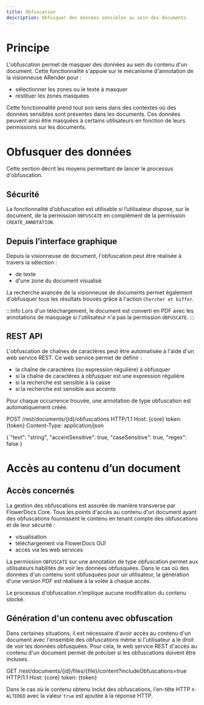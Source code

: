 ```yaml
---
title: Obfuscation
description: Obfusquer des données sensibles au sein des documents.
---
```


# Principe

L'obfuscation permet de masquer des données au sein du contenu d'un document. Cette fonctionnalité s'appuie sur le mécanisme d'annotation de la visionneuse ARender pour : 

* sélectionner les zones ou le texte à masquer
* restituer les zones masquées

Cette fonctionnalité prend tout son sens dans des contextes où des données sensibles sont présentes dans les documents. Ces données peuvent ainsi être masquées à certains utilisateurs en fonction de leurs permissions sur les documents.


# Obfusquer des données

Cette section décrit les moyens permettant de lancer le processus d'obfuscation. 

## Sécurité 

La fonctionnalité d'obfuscation est utilisable si l’utilisateur dispose, sur le document, de la permission `OBFUSCATE` en complément de la permission `CREATE_ANNOTATION`. 

## Depuis l’interface graphique

Depuis la visionneuse de document, l'obfuscation peut être réalisée à travers la sélection : 

* de texte
* d'une zone du document visualisé

La recherche avancée de la visionneuse de documents permet également d'obfusquer tous les résultats trouvés grâce à l'action `Chercher et biffer`.

:::info
Lors d'un téléchargement, le document est converti en PDF avec les annotations de masquage si l'utilisateur n'a pas la permission `OBFUSCATE`.
:::

## REST API

L'obfuscation de chaînes de caractères peut être automatisée à l'aide d'un web service REST. 
Ce web service permet de définir : 

* la chaîne de caractères (ou expression régulière) à obfusquer
* si la chaîne de caractères à obfusquer est une expression régulière
* si la recherche est sensible à la casse
* si la recherche est sensible aux accents

Pour chaque occurrence trouvée, une annotation de type obfuscation est automatiquement créée.

POST <core>/rest/documents/{id}/obfuscations HTTP/1.1
Host: {core}
token: {token}
Content-Type: application/json

{
  "text": "string",
  "accentSensitive": true,
  "caseSensitive": true,
  "regex": false
}

# Accès au contenu d’un document

## Accès concernés

La gestion des obfuscations est assurée de manière transverse par FlowerDocs Core. Tous les points d'accès au contenu d'un document ayant des obfuscations fournissent le contenu en tenant compte des obfuscations et de leur sécurité : 

* visualisation
* téléchargement via FlowerDocs GUI
* accès via les web services

La permission `OBFUSCATE` sur une annotation de type obfuscation permet aux utilisateurs habilités de voir les données obfusquées.
Dans le cas où des données d'un contenu sont obfusquées pour un utilisateur, la génération d'une version PDF est réalisée à la volée à chaque accès.

Le processus d'obfuscation n’implique aucune modification du contenu stocké.


## Génération d'un contenu avec obfuscation

Dans certaines situations, il est nécessaire d'avoir accès au contenu d'un document avec l'ensemble des obfuscations même si l'utilisateur a le droit de voir les données obfusquées.
Pour cela, le web service REST d'accès au contenu d'un document permet de préciser si les obfuscations doivent être incluses.

GET <core>/rest/documents/{id}/files/{file}/content?includeObfuscations=true HTTP/1.1
Host: {core}
token: {token}

Dans le cas où le contenu obtenu inclut des obfuscations, l'en-tête HTTP `X-ALTERED` avec la valeur `true` est ajoutée à la réponse HTTP.